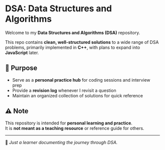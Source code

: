 # DSA: Data Structures and Algorithms

Welcome to my **Data Structures and Algorithms (DSA)** repository.  

This repo contains **clean, well-structured solutions** to a wide range of DSA problems, primarily implemented in **C++**, with plans to expand into **JavaScript** later.  

## 📌 Purpose
- Serve as a **personal practice hub** for coding sessions and interview prep  
- Provide a **revision log** whenever I revisit a question  
- Maintain an organized collection of solutions for quick reference  

## ⚠️ Note
This repository is intended for **personal learning and practice**.  
It is **not meant as a teaching resource** or reference guide for others.  

---

🚀 *Just a learner documenting the journey through DSA.*
